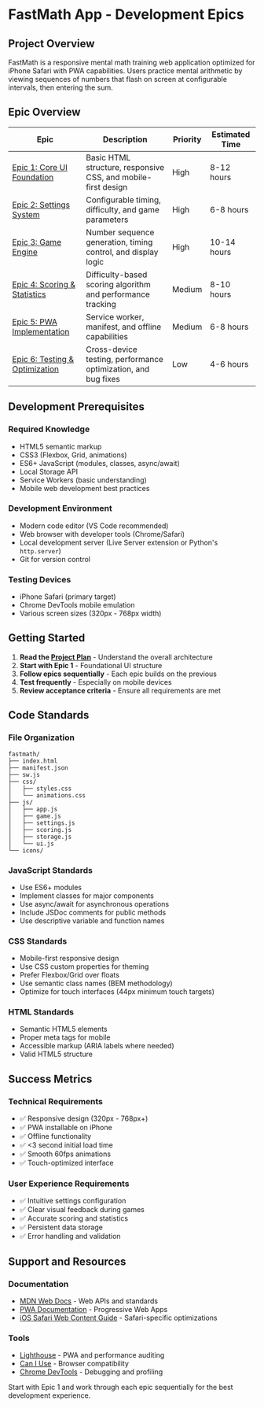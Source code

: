 # FastMath App - Development Epics

## Project Overview
FastMath is a responsive mental math training web application optimized for iPhone Safari with PWA capabilities. Users practice mental arithmetic by viewing sequences of numbers that flash on screen at configurable intervals, then entering the sum.

## Epic Overview

| Epic | Description | Priority | Estimated Time |
|------|-------------|----------|----------------|
| [Epic 1: Core UI Foundation](./01-core-ui-foundation.md) | Basic HTML structure, responsive CSS, and mobile-first design | High | 8-12 hours |
| [Epic 2: Settings System](./02-settings-system.md) | Configurable timing, difficulty, and game parameters | High | 6-8 hours |
| [Epic 3: Game Engine](./03-game-engine.md) | Number sequence generation, timing control, and display logic | High | 10-14 hours |
| [Epic 4: Scoring & Statistics](./04-scoring-statistics.md) | Difficulty-based scoring algorithm and performance tracking | Medium | 8-10 hours |
| [Epic 5: PWA Implementation](./05-pwa-implementation.md) | Service worker, manifest, and offline capabilities | Medium | 6-8 hours |
| [Epic 6: Testing & Optimization](./06-testing-optimization.md) | Cross-device testing, performance optimization, and bug fixes | Low | 4-6 hours |

## Development Prerequisites

### Required Knowledge
- HTML5 semantic markup
- CSS3 (Flexbox, Grid, animations)
- ES6+ JavaScript (modules, classes, async/await)
- Local Storage API
- Service Workers (basic understanding)
- Mobile web development best practices

### Development Environment
- Modern code editor (VS Code recommended)
- Web browser with developer tools (Chrome/Safari)
- Local development server (Live Server extension or Python's `http.server`)
- Git for version control

### Testing Devices
- iPhone Safari (primary target)
- Chrome DevTools mobile emulation
- Various screen sizes (320px - 768px width)

## Getting Started

1. **Read the [Project Plan](../PROJECT_PLAN.md)** - Understand the overall architecture
2. **Start with Epic 1** - Foundational UI structure
3. **Follow epics sequentially** - Each epic builds on the previous
4. **Test frequently** - Especially on mobile devices
5. **Review acceptance criteria** - Ensure all requirements are met

## Code Standards

### File Organization
```
fastmath/
├── index.html
├── manifest.json
├── sw.js
├── css/
│   ├── styles.css
│   └── animations.css
├── js/
│   ├── app.js
│   ├── game.js
│   ├── settings.js
│   ├── scoring.js
│   ├── storage.js
│   └── ui.js
└── icons/
```

### JavaScript Standards
- Use ES6+ modules
- Implement classes for major components
- Use async/await for asynchronous operations
- Include JSDoc comments for public methods
- Use descriptive variable and function names

### CSS Standards
- Mobile-first responsive design
- Use CSS custom properties for theming
- Prefer Flexbox/Grid over floats
- Use semantic class names (BEM methodology)
- Optimize for touch interfaces (44px minimum touch targets)

### HTML Standards
- Semantic HTML5 elements
- Proper meta tags for mobile
- Accessible markup (ARIA labels where needed)
- Valid HTML5 structure

## Success Metrics

### Technical Requirements
- ✅ Responsive design (320px - 768px+)
- ✅ PWA installable on iPhone
- ✅ Offline functionality
- ✅ <3 second initial load time
- ✅ Smooth 60fps animations
- ✅ Touch-optimized interface

### User Experience Requirements
- ✅ Intuitive settings configuration
- ✅ Clear visual feedback during games
- ✅ Accurate scoring and statistics
- ✅ Persistent data storage
- ✅ Error handling and validation

## Support and Resources

### Documentation
- [MDN Web Docs](https://developer.mozilla.org/) - Web APIs and standards
- [PWA Documentation](https://web.dev/progressive-web-apps/) - Progressive Web Apps
- [iOS Safari Web Content Guide](https://developer.apple.com/library/archive/documentation/AppleApplications/Reference/SafariWebContent/) - Safari-specific optimizations

### Tools
- [Lighthouse](https://developers.google.com/web/tools/lighthouse) - PWA and performance auditing
- [Can I Use](https://caniuse.com/) - Browser compatibility
- [Chrome DevTools](https://developers.google.com/web/tools/chrome-devtools) - Debugging and profiling

Start with Epic 1 and work through each epic sequentially for the best development experience.